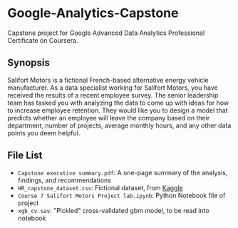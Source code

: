 # Google-Analytics-Capstone
Capstone project for Google Advanced Data Analytics Professional Certificate on Coursera.

## Synopsis
Salifort Motors is a fictional French-based alternative energy vehicle manufacturer. As a data specialist working for Salifort Motors, you have received the results of a recent employee survey. The senior leadership team has tasked you with analyzing the data to come up with ideas for how to increase employee retention. They would like you to design a model that predicts whether an employee will leave the company based on their  department, number of projects, average monthly hours, and any other data points you deem helpful.

## File List
- `Capstone executive summary.pdf`: A one-page summary of the analysis, findings, and recommendations
- `HR_capstone_dataset.csv`: Fictional dataset, from [Kaggle](https://www.kaggle.com/datasets/mfaisalqureshi/hr-analytics-and-job-prediction?select=HR_comma_sep.csv)
- `Course 7 Salifort Motors Project lab.ipynb`: Python Notebook file of project
- `xgb_cv.sav`: "Pickled" cross-validated gbm model, to be read into notebook

